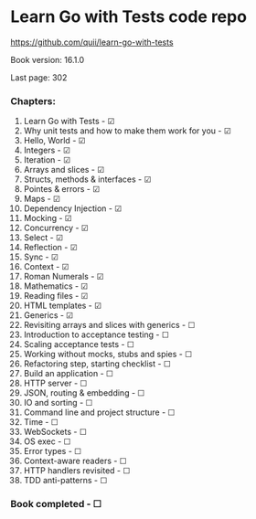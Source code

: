 # Learn Go with Tests code repo
https://github.com/quii/learn-go-with-tests  

Book version: 16.1.0  

Last page: 302  

### Chapters:
01. Learn Go with Tests - ☑  
02. Why unit tests and how to make them work for you - ☑  
03. Hello, World - ☑  
04. Integers - ☑  
05. Iteration - ☑  
06. Arrays and slices - ☑  
07. Structs, methods & interfaces - ☑  
08. Pointes & errors - ☑  
09. Maps - ☑  
10. Dependency Injection - ☑  
11. Mocking - ☑  
12. Concurrency - ☑  
13. Select - ☑  
14. Reflection - ☑  
15. Sync - ☑  
16. Context - ☑  
17. Roman Numerals - ☑  
18. Mathematics - ☑  
19. Reading files - ☑  
20. HTML templates - ☑  
21. Generics - ☑  
22. Revisiting arrays and slices with generics - ☐  
23. Introduction to acceptance testing - ☐  
24. Scaling acceptance tests - ☐  
25. Working without mocks, stubs and spies - ☐  
26. Refactoring step, starting checklist - ☐  
27. Build an application - ☐  
28. HTTP server - ☐  
29. JSON, routing & embedding - ☐  
30. IO and sorting - ☐  
31. Command line and project structure - ☐  
32. Time - ☐  
33. WebSockets - ☐  
34. OS exec - ☐  
35. Error types - ☐  
36. Context-aware readers - ☐  
37. HTTP handlers revisited - ☐  
38. TDD anti-patterns - ☐  

### Book completed - ☐  

